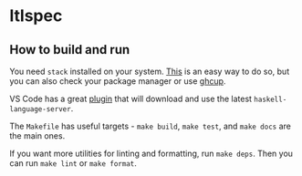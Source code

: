 # ltlspec

## How to build and run

You need `stack` installed on your system. [This](https://docs.haskellstack.org/en/stable/README/) is an easy way to do so, but you can also check your package manager or use [ghcup](https://www.haskell.org/ghcup/).

VS Code has a great [plugin](https://marketplace.visualstudio.com/items?itemName=haskell.haskell) that will download and use the latest `haskell-language-server`.

The `Makefile` has useful targets - `make build`, `make test`, and `make docs` are the main ones.

If you want more utilities for linting and formatting, run `make deps`. Then you can run `make lint` or `make format`.
